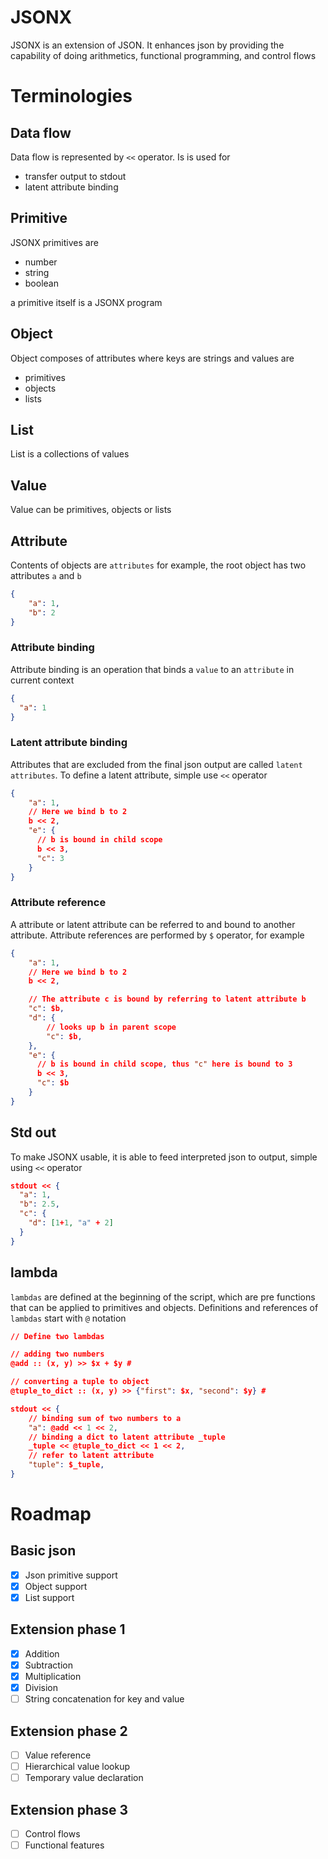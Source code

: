 # JSONX

JSONX is an extension of JSON. It enhances json by providing the capability of 
doing arithmetics, functional programming, and control flows

# Terminologies

## Data flow
Data flow is represented by `<<` operator. Is is used for 
- transfer output to stdout
- latent attribute binding


## Primitive
JSONX primitives are 
- number
- string
- boolean

a primitive itself is a JSONX program

## Object
Object composes of attributes where keys are strings and values are
- primitives
- objects
- lists

## List
List is a collections of values

## Value
Value can be primitives, objects or lists

## Attribute
Contents of objects are `attributes`
for example, the root object has two attributes `a` and `b`
```json
{
    "a": 1,
    "b": 2
}
```

### Attribute binding
Attribute binding is an operation that binds a `value` to an `attribute` in
current context
```json
{
  "a": 1
}
```

### Latent attribute binding
Attributes that are excluded from the final json output are called `latent attributes`. To define a latent attribute, simple use `<<` operator

```json
{
    "a": 1,
    // Here we bind b to 2
    b << 2,
    "e": {
      // b is bound in child scope
      b << 3,
      "c": 3
    }
}
```

### Attribute reference
A attribute or latent attribute can be referred to and bound to another attribute. Attribute references are performed by `$` operator, for example 

```json
{
    "a": 1,
    // Here we bind b to 2
    b << 2,

    // The attribute c is bound by referring to latent attribute b
    "c": $b,
    "d": {
        // looks up b in parent scope
        "c": $b,
    },
    "e": {
      // b is bound in child scope, thus "c" here is bound to 3
      b << 3,
      "c": $b
    }
}

```


## Std out
To make JSONX usable, it is able to feed interpreted json to output, simple using `<<` operator

```json
stdout << {
  "a": 1,
  "b": 2.5,
  "c": {
    "d": [1+1, "a" + 2]
  }
}
```

## lambda
`lambdas` are defined at the beginning of the script, which are pre functions that can be applied to primitives and objects. Definitions and references of `lambdas` start with `@` notation 

```json
// Define two lambdas

// adding two numbers
@add :: (x, y) >> $x + $y #

// converting a tuple to object
@tuple_to_dict :: (x, y) >> {"first": $x, "second": $y} #

stdout << {
    // binding sum of two numbers to a
    "a": @add << 1 << 2,
    // binding a dict to latent attribute _tuple
    _tuple << @tuple_to_dict << 1 << 2,
    // refer to latent attribute
    "tuple": $_tuple,
}

```

# Roadmap

## Basic json
- [x] Json primitive support
- [x] Object support
- [x] List support

## Extension phase 1

- [x] Addition
- [x] Subtraction
- [x] Multiplication
- [x] Division
- [ ] String concatenation for key and value

## Extension phase 2
- [ ] Value reference
- [ ] Hierarchical value lookup
- [ ] Temporary value declaration

## Extension phase 3
- [ ] Control flows
- [ ] Functional features
